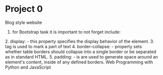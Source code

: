 # Project 0
Blog style website
1. for Bootstrap task it is important to not forget include: <meta name="viewport" content="width=device-width, initial-scale=1, shrink-to-fit=no">
<link rel="stylesheet" href="https://maxcdn.bootstrapcdn.com/bootstrap/4.0.0/css/bootstrap.min.css" integrity="sha384-Gn5384xqQ1aoWXA+058RXPxPg6fy4IWvTNh0E263XmFcJlSAwiGgFAW/dAiS6JXm" crossorigin="anonymous">
2. display: - this property specifies the display behavior of the element.
3. <span> tag is used to mark a part of text
4. border-collapse: - property sets whether table borders should collapse into a single border or be separated as in standard HTML.
5. padding: - is are used to generate space around an element's content, inside of any defined borders. 
Web Programming with Python and JavaScript
